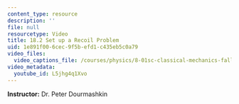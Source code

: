 ```yaml
---
content_type: resource
description: ''
file: null
resourcetype: Video
title: 18.2 Set up a Recoil Problem
uid: 1e891f00-6cec-9f5b-efd1-c435eb5c0a79
video_files:
  video_captions_file: /courses/physics/8-01sc-classical-mechanics-fall-2016/week-6-continuous-mass-transfer/18.2-set-up-a-recoil-problem/18.2-set-up-a-recoil-problem/L5jhg4q1Xvo.vtt
video_metadata:
  youtube_id: L5jhg4q1Xvo
---
```


**Instructor:** Dr. Peter Dourmashkin